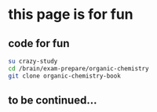 <!--
layout: page
title: "test"
permalink: https://kriss-spy.github.io/test
-->
# this page is for fun
## code for fun
```bash
su crazy-study
cd /brain/exam-prepare/organic-chemistry
git clone organic-chemistry-book
```

## to be continued...

